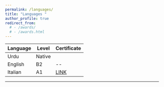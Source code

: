 ```yaml
---
permalink: /languages/
title: "Languages "
author_profile: true
redirect_from: 
  # - /awards/
  # - /awards.html
---
```



|  Language | Level  | Certificate | 
| --------- | ----- | ----- | 
| Urdu      |  Native | |
| English   | B2      | -- |
| Italian   | A1      | [LINK](files/certificates/Italian_A1.png) |

---










